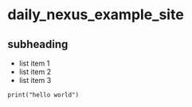# daily_nexus_example_site

## subheading

- list item 1
- list item 2
- list item 3

```print("hello world")```
